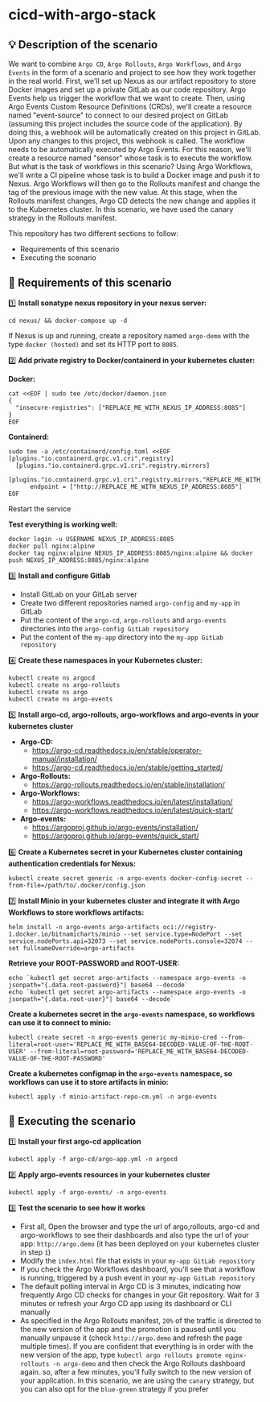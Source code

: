 # cicd-with-argo-stack

## 💡 Description of the scenario
We want to combine `Argo CD`, `Argo Rollouts`, `Argo Workflows`, and `Argo Events` in the form of a scenario and project to see how they work together in the real world. First, we'll set up Nexus as our artifact repository to store Docker images and set up a private GitLab as our code repository. Argo Events help us trigger the workflow that we want to create. Then, using Argo Events Custom Resource Definitions (CRDs), we'll create a resource named "event-source" to connect to our desired project on GitLab (assuming this project includes the source code of the application). By doing this, a webhook will be automatically created on this project in GitLab. Upon any changes to this project, this webhook is called. The workflow needs to be automatically executed by Argo Events. For this reason, we'll create a resource named "sensor" whose task is to execute the workflow. But what is the task of workflows in this scenario? Using Argo Workflows, we'll write a CI pipeline whose task is to build a Docker image and push it to Nexus. Argo Workflows will then go to the Rollouts manifest and change the tag of the previous image with the new value. At this stage, when the Rollouts manifest changes, Argo CD detects the new change and applies it to the Kubernetes cluster. In this scenario, we have used the canary strategy in the Rollouts manifest.

This repository has two different sections to follow:
  - Requirements of this scenario
  - Executing the scenario

## 🔎 Requirements of this scenario

:one: **Install sonatype nexus repository in your nexus server:**

    cd nexus/ && docker-compose up -d
If Nexus is up and running, create a repository named `argo-demo` with the type `docker (hosted)` and set its HTTP port to `8085`.

:two: **Add private registry to Docker/containerd in your kubernetes cluster:**

**Docker:**

    cat <<EOF | sudo tee /etc/docker/daemon.json
    {
      "insecure-registries": ["REPLACE_ME_WITH_NEXUS_IP_ADDRESS:8085"]
    }
    EOF
**Containerd:**

    sudo tee -a /etc/containerd/config.toml <<EOF
    [plugins."io.containerd.grpc.v1.cri".registry]
      [plugins."io.containerd.grpc.v1.cri".registry.mirrors]
        [plugins."io.containerd.grpc.v1.cri".registry.mirrors."REPLACE_ME_WITH_NEXUS_IP_ADDRESS:8085"]
          endpoint = ["http://REPLACE_ME_WITH_NEXUS_IP_ADDRESS:8085"]
    EOF
Restart the service

**Test everything is working well:**

    docker login -u USERNAME NEXUS_IP_ADDRESS:8085
    docker pull nginx:alpine
    docker tag nginx:alpine NEXUS_IP_ADDRESS:8085/nginx:alpine && docker push NEXUS_IP_ADDRESS:8085/nginx:alpine

:three: **Install and configure Gitlab**
   - Install GitLab on your GitLab server
   - Create two different repositories named `argo-config` and `my-app` in GitLab
   - Put the content of the `argo-cd`, `argo-rollouts` and `argo-events` directories into the `argo-config GitLab repository`
   - Put the content of the `my-app` directory into the `my-app GitLab repository`

:four: **Create these namespaces in your Kubernetes cluster:**

    kubectl create ns argocd
    kubectl create ns argo-rollouts
    kubectl create ns argo
    kubectl create ns argo-events

:five: **Install argo-cd, argo-rollouts, argo-workflows and argo-events in your kubernetes cluster**
  - **Argo-CD:**
    - https://argo-cd.readthedocs.io/en/stable/operator-manual/installation/
    - https://argo-cd.readthedocs.io/en/stable/getting_started/
  - **Argo-Rollouts:**
    -  https://argo-rollouts.readthedocs.io/en/stable/installation/
  - **Argo-Workflows:**
    -  https://argo-workflows.readthedocs.io/en/latest/installation/
    -  https://argo-workflows.readthedocs.io/en/latest/quick-start/
  - **Argo-events:**
    - https://argoproj.github.io/argo-events/installation/
    - https://argoproj.github.io/argo-events/quick_start/

:six: **Create a Kubernetes secret in your Kubernetes cluster containing authentication credentials for Nexus:**

    kubectl create secret generic -n argo-events docker-config-secret --from-file=/path/to/.docker/config.json

:seven: **Install Minio in your kubernetes cluster and integrate it with Argo Workflows to store workflows artifacts:**

    helm install -n argo-events argo-artifacts oci://registry-1.docker.io/bitnamicharts/minio --set service.type=NodePort --set service.nodePorts.api=32073 --set service.nodePorts.console=32074 --set fullnameOverride=argo-artifacts
**Retrieve your ROOT-PASSWORD and ROOT-USER:**

    echo `kubectl get secret argo-artifacts --namespace argo-events -o jsonpath="{.data.root-password}"| base64 --decode`
    echo `kubectl get secret argo-artifacts --namespace argo-events -o jsonpath="{.data.root-user}"| base64 --decode`
**Create a kubernetes secret in the `argo-events` namespace, so workflows can use it to connect to minio:**

    kubectl create secret -n argo-events generic my-minio-cred --from-literal=root-user='REPLACE_ME_WITH_BASE64-DECODED-VALUE-OF-THE-ROOT-USER' --from-literal=root-password='REPLACE_ME_WITH_BASE64-DECODED-VALUE-OF-THE-ROOT-PASSWORD'

**Create a kubernetes configmap in the `argo-events` namespace, so workflows can use it to store artifacts in minio:**

    kubectl apply -f minio-artifact-repo-cm.yml -n argo-events

## 🔎 Executing the scenario

:one: **Install your first argo-cd application**

    kubectl apply -f argo-cd/argo-app.yml -n argocd

:two: **Apply argo-events resources in your kubernetes cluster**

    kubectl apply -f argo-events/ -n argo-events

:three: **Test the scenario to see how it works**

  - First all, Open the browser and type the url of argo,rollouts, argo-cd and argo-workflows to see their dashboards and also type the url of your app: `http://argo.demo` (it has been deployed on your kubernetes cluster in step `1`)
  - Modify the `index.html` file that exists in your `my-app GitLab repository`
  - If you check the Argo Workflows dashboard, you'll see that a workflow is running, triggered by a push event in your `my-app GitLab repository`
  - The default polling interval in Argo CD is 3 minutes, indicating how frequently Argo CD checks for changes in your Git repository. Wait for 3 minutes or refresh your Argo CD app using its dashboard or CLI manually
  - As specified in the Argo Rollouts manifest, `20%` of the traffic is directed to the new version of the app and the promotion is paused until you manually unpause it (check `http://argo.demo` and refresh the page multiple times). If you are confident that everything is in order with the new version of the app, type `kubectl argo rollouts promote nginx-rollouts -n argo-demo` and then check the Argo Rollouts dashboard again. so, after a few minutes, you'll fully switch to the new version of your application. In this scenario, we are using the `canary` strategy, but you can also opt for the `blue-green` strategy if you prefer

